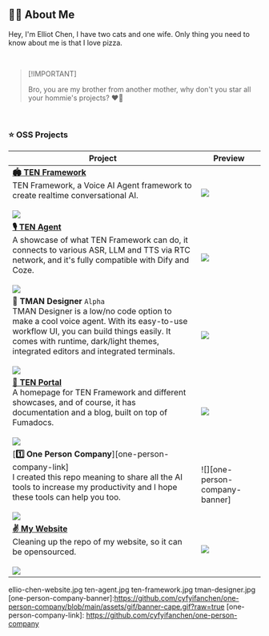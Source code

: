 ## 👋🏻 About Me

Hey, I'm Elliot Chen, I have two cats and one wife.
Only thing you need to know about me is that I love pizza.

<br>

> \[!IMPORTANT]
>
> Bro, you are my brother from another mother, why don't you star all your hommie's projects? ❤️‍🔥

<br>

### ⭐️ OSS Projects

| Project | Preview |
|---------|---------|
| [**️🏟️ TEN Framework**][ten-framework-link]<br/>TEN Framework, a Voice AI Agent framework to create realtime conversational AI.<br/><br/>![][ten-framework-shield] | ![][ten-framework-banner] |
| [**🎙️ TEN Agent**][ten-agent-link]<br/>A showcase of what TEN Framework can do, it connects to various ASR, LLM and TTS via RTC network, and it's fully compatible with Dify and Coze.<br/><br/>![][ten-agent-shield] | ![][ten-agent-banner] |
| **🎨 TMAN Designer** `Alpha`<br/>TMAN Designer is a low/no code option to make a cool voice agent. With its easy-to-use workflow UI, you can build things easily. It comes with runtime, dark/light themes, integrated editors and integrated terminals.<br/><br/>![][tman-designer-shield] | ![][tman-designer-banner] |
| [**🛬 TEN Portal**][ten-docs-link]<br/>A homepage for TEN Framework and different showcases, and of course, it has documentation and a blog, built on top of Fumadocs.<br/><br/>![][ten-docs-shield] | ![][ten-docs-banner] |
| [**1️⃣ One Person Company**][one-person-company-link]<br/>I created this repo meaning to share all the AI tools to increase my productivity and I hope these tools can help you too.<br/><br/>![][one-person-company-shield] | ![][one-person-company-banner] |
| [**✌️ My Website**][ten-docs-link]<br/>Cleaning up the repo of my website, so it can be opensourced.<br/><br/>![][ten-docs-shield] | ![][ten-docs-banner] |

[ten-framework-shield]: https://img.shields.io/github/stars/ten-framework/ten_framework?color=ffcb47&labelColor=gray&style=flat-square&logo=github
[ten-agent-shield]: https://img.shields.io/github/stars/ten-framework/ten-agent?color=ffcb47&labelColor=gray&style=flat-square&logo=github
[tman-designer-shield]: https://img.shields.io/github/stars/ten-framework/ten_ai_base?color=ffcb47&labelColor=gray&style=flat-square&logo=github
[ten-docs-shield]: https://img.shields.io/github/stars/ten-framework/docs?color=ffcb47&labelColor=gray&style=flat-square&logo=github
[one-person-company-shield]: https://img.shields.io/github/stars/cyfyifanchen/one-person-company?color=ffcb47&labelColor=gray&style=flat-square&logo=github

[ten-framework-link]: https://github.com/ten-framework/ten_framework
[ten-agent-link]: https://github.com/ten-framework/ten-agent
[tman-designer-link]: https://github.com/ten-framework/tman-designer
[ten-docs-link]: https://doc.theten.ai

[ten-framework-banner]: /images/ten-framework.png
[ten-agent-banner]: /images/ten-agent.png
[tman-designer-banner]: /images/tman-designer.png
[ten-docs-banner]: /images/ten-docs.png
ellio-chen-website.jpg
ten-agent.jpg
ten-framework.jpg
tman-designer.jpg
[one-person-company-banner]:https://github.com/cyfyifanchen/one-person-company/blob/main/assets/gif/banner-cape.gif?raw=true 
[one-person-company-link]: https://github.com/cyfyifanchen/one-person-company
